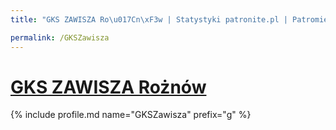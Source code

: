 ```yaml
---
title: "GKS ZAWISZA Ro\u017Cn\xF3w | Statystyki patronite.pl | Patromierz"

permalink: /GKSZawisza
---
```


# [GKS ZAWISZA Rożnów](https://patronite.pl/GKSZawisza)

{% include profile.md name="GKSZawisza" prefix="g" %}
